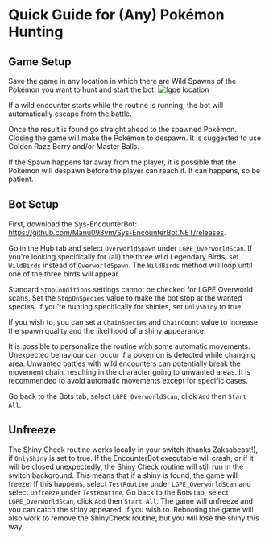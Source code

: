 # Quick Guide for (Any) Pokémon Hunting

## Game Setup
Save the game in any location in which there are Wild Spawns of the Pokémon you want to hunt and start the bot.
![lgpe location](https://i.imgur.com/gNdRomI.jpg)

If a wild encounter starts while the routine is running, the bot will automatically escape from the battle.

Once the result is found go straight ahead to the spawned Pokémon. Closing the game will make the Pokémon to despawn. It is suggested to use Golden Razz Berry and/or Master Balls.

If the Spawn happens far away from the player, it is possible that the Pokémon will despawn before the player can reach it. It can happens, so be patient.

## Bot Setup
First, download the Sys-EncounterBot: https://github.com/Manu098vm/Sys-EncounterBot.NET/releases.

Go in the Hub tab and select `OverworldSpawn` under `LGPE_OverworldScan`. 
If you're looking specifically for (all) the three wild Legendary Birds, set `WildBirds` instead of `OverworldSpawn`.
The `WildBirds` method will loop until one of the three birds will appear.

Standard `StopConditions` settings cannot be checked for LGPE Overworld scans. Set the `StopOnSpecies` value to make the bot stop at the wanted species. If you're hunting specifically for shinies, set `OnlyShiny` to true.

If you wish to, you can set a `ChainSpecies` and `ChainCount` value to increase the spawn quality and the likelihood of a shiny appearance.

It is possible to personalize the routine with some automatic movements. Unexpected behaviour can occur if a pokemon is detected while changing area. Unwanted battles with wild encounters can potentially break the movement chain, resulting in the character going to unwanted areas. It is recommended to avoid automatic movements except for specific cases.

Go back to the Bots tab, select `LGPE_OverworldScan`, click `Add` then `Start All`.

## Unfreeze
The Shiny Check routine works locally in your switch (thanks Zaksabeast!), if `OnlyShiny` is set to true. If the EncounterBot executable will crash, or if it will be closed unexpectedly, the Shiny Check routine will still run in the switch background. This means that if a shiny is found, the game will freeze. 
If this happens, select `TestRoutine` under `LGPE_OverworldScan` and select `Unfreeze` under `TestRoutine`. Go back to the Bots tab, select `LGPE_OverworldScan`, click `Add` then `Start All`. The game will unfreeze and you can catch the shiny appeared, if you wish to.
Rebooting the game will also work to remove the ShinyCheck routine, but you will lose the shiny this way.